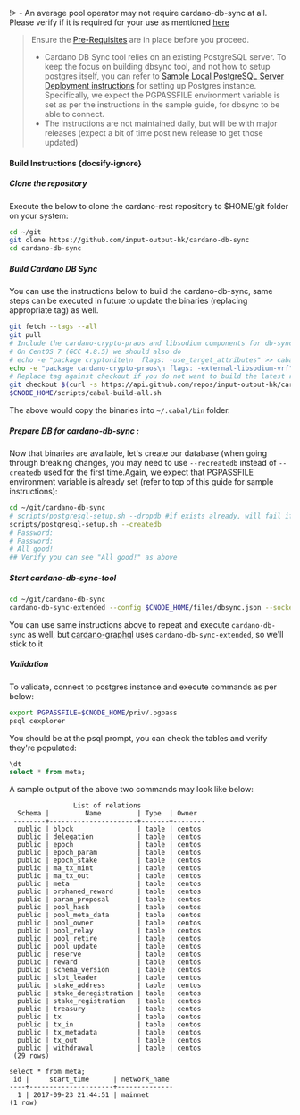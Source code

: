 !> - An average pool operator may not require cardano-db-sync at all. Please verify if it is required for your use as mentioned [here](build.md#components)

> Ensure the [Pre-Requisites](basics.md#pre-requisites) are in place before you proceed.
>- Cardano DB Sync tool relies on an existing PostgreSQL server. To keep the focus on building dbsync tool, and not how to setup postgres itself, you can refer to [Sample Local PostgreSQL Server Deployment instructions](Appendix/postgres.md) for setting up Postgres instance. Specifically, we expect the PGPASSFILE environment variable is set as per the instructions in the sample guide, for dbsync to be able to connect.
>- The instructions are not maintained daily, but will be with major releases (expect a bit of time post new release to get those updated)

#### Build Instructions {docsify-ignore}

##### Clone the repository

Execute the below to clone the cardano-rest repository to $HOME/git folder on your system:

``` bash
cd ~/git
git clone https://github.com/input-output-hk/cardano-db-sync
cd cardano-db-sync
```

##### Build Cardano DB Sync

You can use the instructions below to build the cardano-db-sync, same steps can be executed in future to update the binaries (replacing appropriate tag) as well.

``` bash
git fetch --tags --all
git pull
# Include the cardano-crypto-praos and libsodium components for db-sync
# On CentOS 7 (GCC 4.8.5) we should also do
# echo -e "package cryptonite\n  flags: -use_target_attributes" >> cabal.project.local
echo -e "package cardano-crypto-praos\n flags: -external-libsodium-vrf" > cabal.project.local
# Replace tag against checkout if you do not want to build the latest released version
git checkout $(curl -s https://api.github.com/repos/input-output-hk/cardano-db-sync/releases/latest | jq -r .tag_name)
$CNODE_HOME/scripts/cabal-build-all.sh
```
The above would copy the binaries into `~/.cabal/bin` folder.

##### Prepare DB for cardano-db-sync :

Now that binaries are available, let's create our database (when going through breaking changes, you may need to use `--recreatedb` instead of `--createdb` used for the first time.Again, we expect that PGPASSFILE environment variable is already set (refer to top of this guide for sample instructions):

``` bash
cd ~/git/cardano-db-sync
# scripts/postgresql-setup.sh --dropdb #if exists already, will fail if it doesnt - thats OK
scripts/postgresql-setup.sh --createdb
# Password:
# Password:
# All good!
## Verify you can see "All good!" as above
```

##### Start cardano-db-sync-tool
``` bash
cd ~/git/cardano-db-sync
cardano-db-sync-extended --config $CNODE_HOME/files/dbsync.json --socket-path $CNODE_HOME/sockets/node0.socket --state-dir $CNODE_HOME/guild-db/ledger-state --schema-dir schema/
```

You can use same instructions above to repeat and execute `cardano-db-sync` as well, but [cardano-graphql](Build/graphql.md) uses `cardano-db-sync-extended`, so we'll stick to it

##### Validation

To validate, connect to postgres instance and execute commands as per below:

``` bash
export PGPASSFILE=$CNODE_HOME/priv/.pgpass
psql cexplorer
```

You should be at the psql prompt, you can check the tables and verify they're populated:

``` sql
\dt
select * from meta;
```

A sample output of the above two commands may look like below:

```
                List of relations
  Schema |         Name         | Type  | Owner
 --------+----------------------+-------+--------
  public | block                | table | centos
  public | delegation           | table | centos
  public | epoch                | table | centos
  public | epoch_param          | table | centos
  public | epoch_stake          | table | centos
  public | ma_tx_mint           | table | centos
  public | ma_tx_out            | table | centos
  public | meta                 | table | centos
  public | orphaned_reward      | table | centos
  public | param_proposal       | table | centos
  public | pool_hash            | table | centos
  public | pool_meta_data       | table | centos
  public | pool_owner           | table | centos
  public | pool_relay           | table | centos
  public | pool_retire          | table | centos
  public | pool_update          | table | centos
  public | reserve              | table | centos
  public | reward               | table | centos
  public | schema_version       | table | centos
  public | slot_leader          | table | centos
  public | stake_address        | table | centos
  public | stake_deregistration | table | centos
  public | stake_registration   | table | centos
  public | treasury             | table | centos
  public | tx                   | table | centos
  public | tx_in                | table | centos
  public | tx_metadata          | table | centos
  public | tx_out               | table | centos
  public | withdrawal           | table | centos
 (29 rows)

select * from meta;
 id |     start_time      | network_name
----+---------------------+--------------
  1 | 2017-09-23 21:44:51 | mainnet
(1 row)
```
